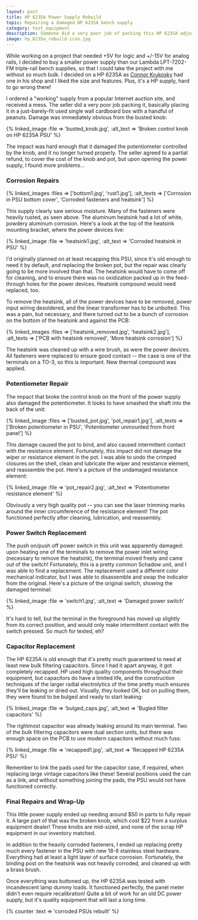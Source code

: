 ```yaml
---
layout: post
title: HP 6235A Power Supply Rebuild
topic: Repairing a damaged HP 6235A bench supply
category: test_equipment
description: Someone did a very poor job of packing this HP 6235A adjustable bench supply, which didn't help the water damage inside it. I wanted to use it in place of our larger Lambda LPT-7202-FM supplies for a project, so it needed rebuilt.
image: hp_6235a_rebuild-icon.jpg
---
```


While working on a project that needed +5V for logic and +/-15V for analog rails, I decided to buy a smaller power supply than our Lambda LPT-7202-FM triple-rail bench supplies, so that I could take the project with me without so much bulk. I decided on a HP 6235A as [Connor Krukosky](https://spoolqueue.com/) had one in his shop and I liked the size and features. Plus, it's a HP supply, hard to go wrong there!

I ordered a "working" supply from a popular Internet auction site, and received a mess. The seller did a very poor job packing it, basically placing it in a just-barely-fit used single wall cardboard box with a handful of peanuts. Damage was immediately obvious from the busted knob:

{% linked_image :file => 'busted_knob.jpg', :alt_text => 'Broken control knob on HP 6235A PSU' %}

The impact was hard enough that it damaged the potentiometer controlled by the knob, and it no longer turned properly. The seller agreed to a partial refund, to cover the cost of the knob and pot, but upon opening the power supply, I found more problems...

### Corrosion Repairs

{% linked_images :files => ['bottom1.jpg', 'rust1.jpg'], :alt_texts => ['Corrosion in PSU bottom cover', 'Corroded fasteners and heatsink'] %}

This supply clearly saw serious moisture. Many of the fasteners were heavily rusted, as seen above. The aluminum heatsink had a lot of white, powdery aluminum corrosion. Here's a look at the top of the heatsink mounting bracket, where the power devices live:

{% linked_image :file => 'heatsink1.jpg', :alt_text => 'Corroded heatsink in PSU' %}

I'd originally planned on at least recapping this PSU, since it's old enough to need it by default, and replacing the broken pot, but the repair was clearly going to be more involved than that. The heatsink would have to come off for cleaning, and to ensure there was no oxidization packed up in the feed-through holes for the power devices. Heatsink compound would need replaced, too.

To remove the heatsink, all of the power devices have to be removed, power input wiring desoldered, and the linear transformer has to be unbolted. This was a pain, but necessary, and there turned out to be a bunch of corrosion on the bottom of the heatsink and against the PCB:

{% linked_images :files => ['heatsink_removed.jpg', 'heatsink2.jpg'], :alt_texts => ['PCB with heatsink removed', 'More heatsink corrosion'] %}

The heatsink was cleaned up with a wire brush, as were the power devices. All fasteners were replaced to ensure good contact -- the case is one of the terminals on a TO-3, so this is important. New thermal compound was applied.

### Potentiometer Repair

The impact that broke the control knob on the front of the power supply also damaged the potentiometer. It looks to have smashed the shaft into the back of the unit:

{% linked_image :files => ['busted_pot.jpg', 'pot_repair1.jpg'], :alt_texts => ['Broken potentiometer in PSU', 'Potentiometer unmounted from front panel'] %}

This damage caused the pot to bind, and also caused intermittent contact with the resistance element. Fortunately, this impact did not damage the wiper or resistance element in the pot. I was able to undo the crimped closures on the shell, clean and lubricate the wiper and resistance element, and reassemble the pot. Here's a picture of the undamaged resistance element:

{% linked_image :file => 'pot_repair2.jpg', :alt_text => 'Potentiometer resistance element' %}

Obviously a very high quality pot -- you can see the laser trimming marks around the inner circumference of the resistance element! The pot functioned perfectly after cleaning, lubrication, and reassembly.

### Power Switch Replacement

The push on/push off power switch in this unit was apparently damaged: upon heating one of the terminals to remove the power inlet wiring (necessary to remove the heatsink), the terminal moved freely and came out of the switch! Fortunately, this is a pretty common Schadow unit, and I was able to find a replacement. The replacement used a different color mechanical indicator, but I was able to disassemble and swap the indicator from the original. Here's a picture of the original switch, showing the damaged terminal:

{% linked_image :file => 'switch1.jpg', :alt_text => 'Damaged power switch' %}

It's hard to tell, but the terminal in the foreground has moved up slightly from its correct position, and would only make intermittent contact with the switch pressed. So much for tested, eh?

### Capacitor Replacement

The HP 6235A is old enough that it's pretty much guaranteed to need at least new bulk filtering capacitors. Since I had it apart anyway, it got completely recapped. HP used high quality components throughout their equipment, but capacitors do have a limited life, and the construction techniques of the larger radial electrolytics of the time pretty much ensures they'll be leaking or dried out. Visually, they looked OK, but on pulling them, they were found to be bulged and ready to start leaking:

{% linked_image :file => 'bulged_caps.jpg', :alt_text => 'Bugled filter capacitors' %}

The rightmost capacitor was already leaking around its main terminal. Two of the bulk filtering capacitors were dual section units, but there was enough space on the PCB to use modern capacitors without much fuss:

{% linked_image :file => 'recapped1.jpg', :alt_text => 'Recapped HP 6235A PSU' %}

Remember to link the pads used for the capacitor case, if required, when replacing large vintage capacitors like these! Several positions used the can as a link, and without something joining the pads, the PSU would not have functioned correctly.

### Final Repairs and Wrap-Up

This little power supply ended up needing around $50 in parts to fully repair it. A large part of that was the broken knob, which cost $22 from a surplus equipment dealer! These knobs are mid-sized, and none of the scrap HP equipment in our inventory matched.

In addition to the heavily corroded fasteners, I ended up replacing pretty much every fastener in the PSU with new 18-8 stainless steel hardware. Everything had at least a light layer of surface corrosion. Fortunately, the binding post on the heatsink was not heavily corroded, and cleaned up with a brass brush.

Once everything was buttoned up, the HP 6235A was tested with incandescent lamp dummy loads. It functioned perfectly, the panel meter didn't even require recalibration! Quite a bit of work for an old DC power supply, but it's quality equipment that will last a long time.

{% counter :text => 'corroded PSUs rebuilt' %}
